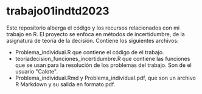 # trabajo01indtd2023
Este repositorio alberga el código y los recursos relacionados con mi trabajo en R. El proyecto se enfoca en métodos de incertidumbre, de la asignatura de teoría de la decisión. Contiene los siguientes archivos:
- Problema_individual.R que contiene el código de el trabajo.
- teoriadecision_funciones_incertidumbre.R que contiene las funciones que se usan para la resolución de los problemas del trabajo. Son de el usuario "Calote".
- Problema_individual.Rmd y Problema_individual.pdf, que son un archivo R Markdown y su salida en formato pdf.
